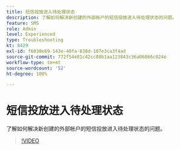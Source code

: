```yaml
---
title: 短信投放进入待处理状态
description: 了解如何解决新创建的外部帐户的短信投放进入待处理状态的问题。
feature: SMS
role: Admin
level: Experienced
type: Troubleshooting
kt: 8429
exl-id: f6030e69-143e-40fa-838d-107e3ca3f4ad
source-git-commit: 772f54e81c42cc88b1aa123843c36a06866c024e
workflow-type: tm+mt
source-wordcount: '52'
ht-degree: 100%

---
```


# 短信投放进入待处理状态

了解如何解决新创建的外部帐户的短信投放进入待处理状态的问题。

>[!VIDEO](https://video.tv.adobe.com/v/335986?quality=12)
